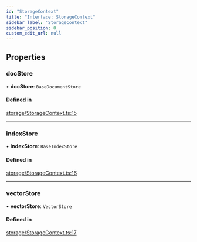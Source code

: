 ```yaml
---
id: "StorageContext"
title: "Interface: StorageContext"
sidebar_label: "StorageContext"
sidebar_position: 0
custom_edit_url: null
---
```


## Properties

### docStore

• **docStore**: `BaseDocumentStore`

#### Defined in

[storage/StorageContext.ts:15](https://github.com/run-llama/LlamaIndexTS/blob/b6b2598/packages/core/src/storage/StorageContext.ts#L15)

___

### indexStore

• **indexStore**: `BaseIndexStore`

#### Defined in

[storage/StorageContext.ts:16](https://github.com/run-llama/LlamaIndexTS/blob/b6b2598/packages/core/src/storage/StorageContext.ts#L16)

___

### vectorStore

• **vectorStore**: `VectorStore`

#### Defined in

[storage/StorageContext.ts:17](https://github.com/run-llama/LlamaIndexTS/blob/b6b2598/packages/core/src/storage/StorageContext.ts#L17)
